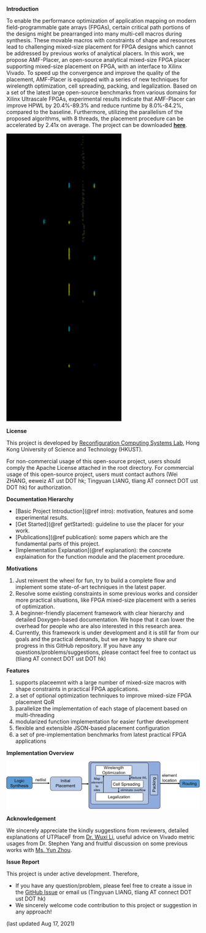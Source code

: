 **Introduction**

To enable the performance optimization of application mapping on modern field-programmable gate arrays (FPGAs),
certain critical path portions of the designs might be prearranged into many multi-cell macros during synthesis.
These movable macros with constraints of shape and resources lead to challenging mixed-size placement for FPGA
designs which cannot be addressed by previous works of analytical placers. In this work, we propose AMF-Placer,
an open-source analytical mixed-size FPGA placer supporting mixed-size placement on FPGA, with an interface to
Xilinx Vivado. To speed up the convergence and improve the quality of the placement, AMF-Placer is equipped with
a series of new techniques for wirelength optimization, cell spreading, packing, and legalization. Based on a set
of the latest large open-source benchmarks from various domains for Xilinx Ultrascale FPGAs, experimental results
indicate that AMF-Placer can improve HPWL by 20.4%-89.3% and reduce runtime by 8.0%-84.2%, compared to the
baseline. Furthermore, utilizing the parallelism of the proposed algorithms, with 8 threads, the placement procedure
can be accelerated by 2.41x on average. The project can be downloaded **[here](https://github.com/zslwyuan/AMF-Placer)**.

<img src="OpenPiton_converge.gif" alt="Convergence (OpenPiton)" title="Convergence (OpenPiton)" width="300" /> 

**License**

This project is developed by [Reconfiguration Computing Systems Lab](https://eeweiz.home.ece.ust.hk/), Hong Kong University of Science and Technology (HKUST).

For non-commercial usage of this open-source project, users should comply the Apache License attached in the root directory.
For commercial usage of this open-source project, users must contact authors (Wei ZHANG, eeweiz AT ust DOT hk; Tingyuan LIANG, tliang AT connect DOT ust DOT hk) for authorization.

**Documentation Hierarchy**

* [Basic Project Introduction](@ref intro): motivation, features and some experimental results.
* [Get Started](@ref getStarted): guideline to use the placer for your work.
* [Publications](@ref publication): some papers which are the fundamental parts of this project.
* [Implementation Explanation](@ref explanation): the concrete explaination for the function module and the placement procedure.

**Motivations**

1. Just reinvent the wheel for fun, try to build a complete flow and implement some state-of-art techniques in the latest paper.
2. Resolve some existing constraints in some previous works and consider more practical situations, like FPGA mixed-size placement with a series of optimization.
3. A beginner-friendly placement framework with clear hierarchy and detailed Doxygen-based documentation. We hope that it can lower the overhead for people who are also interested in this research area.
4. Currently, this framework is under development and it is still far from our goals and the practical demands, but we are happy to share our progress in this GitHub repository. If you have any questions/problems/suggestions, please contact feel free to contact us (tliang AT connect DOT ust DOT hk)


**Features**

1. supports placeemnt with a large number of mixed-size macros with shape constraints in practical FPGA applications.
2. a set of optional optimization techniques to improve mixed-size FPGA placement QoR
3. parallelize the implementation of each stage of placement based on multi-threading
4. modularized function implementation for easier further development
5. flexible and extensible JSON-based placement configuration
6. a set of pre-implementation benchmarks from latest practical FPGA applications

**Implementation Overview**

<img src="overview.png" alt="Implementation Overview" title="Implementation Overview" width="800" /> 

**Acknowledgement**

We sincerely appreciate the kindly suggestions from reviewers, detailed explanations of UTPlaceF from [Dr. Wuxi Li](http://wuxili.net/#about), useful advice on Vivado metric usages from Dr. Stephen Yang and fruitful discussion on some previous works with [Ms. Yun Zhou](https://github.com/YunxZhou).


**Issue Report**

This project is under active development. Therefore, 
* If you have any question/problem, please feel free to create a issue in the [GitHub Issue](https://github.com/zslwyuan/AMF-Placer/issues) or email us (Tingyuan LIANG, tliang AT connect DOT ust DOT hk)
* We sincerely welcome code contribution to this project or suggestion in any approach! 

(last updated Aug 17, 2021)
